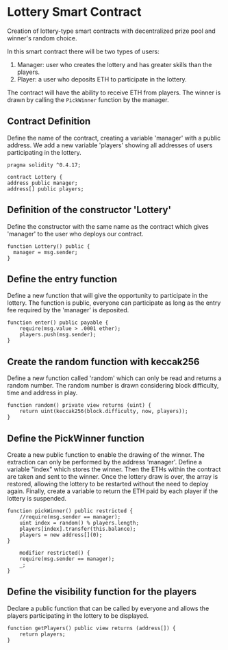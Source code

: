 # Lottery Smart Contract
Creation of lottery-type smart contracts with decentralized prize pool and winner's random choice.

In this smart contract there will be two types of users: 

1) Manager: user who creates the lottery and has greater skills than the players. 
2) Player: a user who deposits ETH to participate in the lottery. 

The contract will have the ability to receive ETH from players. The winner is drawn by calling the `PickWinner` function by the manager. 

## Contract Definition 
Define the name of the contract, creating a variable 'manager' with a public address. We add a new variable 'players' showing all addresses of users participating in the lottery. 

`pragma solidity ^0.4.17;`

  `contract Lottery {`              
      `address public manager;`     
      `address[] public players;`
    
## Definition of the constructor 'Lottery'
Define the constructor with the same name as the contract which gives 'manager' to the user who deploys our contract. 

    function Lottery() public {
      manager = msg.sender;
    }

## Define the entry function 
Define a new function that will give the opportunity to participate in the lottery. The function is public, everyone can participate as long as the entry fee required by the 'manager' is deposited. 

    function enter() public payable {       
        require(msg.value > .0001 ether);    
        players.push(msg.sender);         
    }

## Create the random function with keccak256
Define a new function called 'random' which can only be read and returns a random number. The random number is drawn considering block difficulty, time and address in play. 

    function random() private view returns (uint) {  
        return uint(keccak256(block.difficulty, now, players));
    }

## Define the PickWinner function
Create a new public function to enable the drawing of the winner. The extraction can only be performed by the address 'manager'.
Define a variable "index" which stores the winner. Then the ETHs within the contract are taken and sent to the winner.
Once the lottery draw is over, the array is restored, allowing the lottery to be restarted without the need to deploy again. 
Finally, create a variable to return the ETH paid by each player if the lottery is suspended.
                                            
    function pickWinner() public restricted {  
        //require(msg.sender == manager);         
        uint index = random() % players.length;                                           
        players[index].transfer(this.balance);                       
        players = new address[](0);             
    }
    
        modifier restricted() {
        require(msg.sender == manager); 
        _;                              
    }

## Define the visibility function for the players
Declare a public function that can be called by everyone and allows the players participating in the lottery to be displayed. 

    function getPlayers() public view returns (address[]) {
        return players;
    }    
